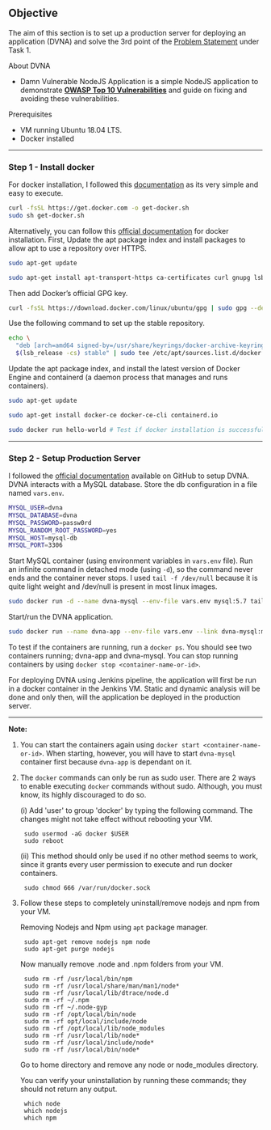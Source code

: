 ## **Objective**

The aim of this section is to set up a production server for deploying an application (DVNA) and solve the 3rd point of the [Problem Statement](problem_statements.md) under Task 1.

About DVNA

-   Damn Vulnerable NodeJS Application is a simple NodeJS application to demonstrate **[OWASP Top 10 Vulnerabilities](https://www.owasp.org/index.php/Top_10-2017_Top_10)** and guide on fixing and avoiding these vulnerabilities.

Prerequisites

-   VM running Ubuntu 18.04 LTS.
-   Docker installed

---

### **Step 1 - Install docker**

For docker installation, I followed this [documentation](https://geekylane.com/install-docker-on-aws-ec2-ubuntu-18-04-script-method/) as its very simple and easy to execute.

```bash
curl -fsSL https://get.docker.com -o get-docker.sh
sudo sh get-docker.sh
```

Alternatively, you can follow this [official documentation](https://docs.docker.com/engine/install/ubuntu/) for docker installation. First, Update the apt package index and install packages to allow apt to use a repository over HTTPS.

```bash
sudo apt-get update

sudo apt-get install apt-transport-https ca-certificates curl gnupg lsb-release
```
    
Then add Docker’s official GPG key.

```bash
curl -fsSL https://download.docker.com/linux/ubuntu/gpg | sudo gpg --dearmor -o /usr/share/keyrings docker-archive-keyring.gpg
```
    
Use the following command to set up the stable repository.

```bash
echo \
  "deb [arch=amd64 signed-by=/usr/share/keyrings/docker-archive-keyring.gpg] https://download.docker.com/linux/ubuntu \
  $(lsb_release -cs) stable" | sudo tee /etc/apt/sources.list.d/docker.list > /dev/null
```

Update the apt package index, and install the latest version of Docker Engine and containerd (a daemon process that manages and runs containers).

```bash
sudo apt-get update

sudo apt-get install docker-ce docker-ce-cli containerd.io

sudo docker run hello-world # Test if docker installation is successful 
```

---

### **Step 2 - Setup Production Server**

I followed the [official documentation](https://github.com/appsecco/dvna) available on GitHub to setup DVNA. DVNA interacts with a MySQL database. Store the db configuration in a file named `vars.env`.

```bash
MYSQL_USER=dvna
MYSQL_DATABASE=dvna
MYSQL_PASSWORD=passw0rd
MYSQL_RANDOM_ROOT_PASSWORD=yes
MYSQL_HOST=mysql-db
MYSQL_PORT=3306
```

Start MySQL container (using environment variables in `vars.env` file). Run an infinite command in detached mode (using `-d`), so the command never ends and the container never stops. I used `tail -f /dev/null` because it is quite light weight and /dev/null is present in most linux images.
   
```bash
sudo docker run -d --name dvna-mysql --env-file vars.env mysql:5.7 tail -f /dev/null
```
    
Start/run the DVNA application.

```bash
sudo docker run --name dvna-app --env-file vars.env --link dvna-mysql:mysql-db -p 9090:9090 -d appsecco/dvna
```

To test if the containers are running, run a `docker ps`. You should see two containers running; dvna-app and dvna-mysql. You can stop running containers by using `docker stop <container-name-or-id>`. 

For deploying DVNA using Jenkins pipeline, the application will first be run in a docker container in the Jenkins VM. Static and dynamic analysis will be done and only then, will the application be deployed in the production server.

---

<b>**Note:**</b> 

1.  You can start the containers again using `docker start <container-name-or-id>`. When starting, however, you will have to start `dvna-mysql` container first because `dvna-app` is dependant on it.

2. The `docker` commands can only be run as sudo user. There are 2 ways to enable executing `docker` commands without sudo. Although, you must know, its highly discouraged to do so. 

    (i) Add 'user' to group 'docker' by typing the following command. The changes might not take effect without rebooting your VM. 
    
        sudo usermod -aG docker $USER
        sudo reboot

    (ii) This method should only be used if no other method seems to work, since it grants every user permission to execute and run docker containers.

        sudo chmod 666 /var/run/docker.sock

3. Follow these steps to completely uninstall/remove nodejs and npm from your VM.

    Removing Nodejs and Npm using `apt` package manager.

        sudo apt-get remove nodejs npm node
        sudo apt-get purge nodejs


    Now manually remove .node and .npm folders from your VM.

        sudo rm -rf /usr/local/bin/npm 
        sudo rm -rf /usr/local/share/man/man1/node* 
        sudo rm -rf /usr/local/lib/dtrace/node.d 
        sudo rm -rf ~/.npm 
        sudo rm -rf ~/.node-gyp 
        sudo rm -rf /opt/local/bin/node 
        sudo rm -rf opt/local/include/node 
        sudo rm -rf /opt/local/lib/node_modules  
        sudo rm -rf /usr/local/lib/node*
        sudo rm -rf /usr/local/include/node*
        sudo rm -rf /usr/local/bin/node*

    Go to home directory and remove any node or node_modules directory.

    You can verify your uninstallation by running these commands; they should not return any output.

        which node
        which nodejs
        which npm